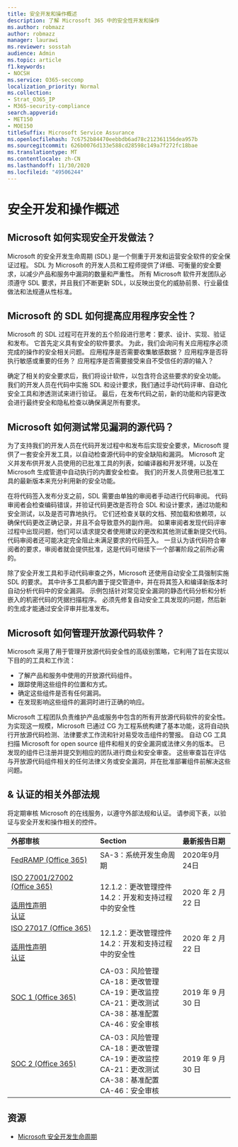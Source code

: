 ```yaml
---
title: 安全开发和操作概述
description: 了解 Microsoft 365 中的安全性开发和操作
ms.author: robmazz
author: robmazz
manager: laurawi
ms.reviewer: sosstah
audience: Admin
ms.topic: article
f1.keywords:
- NOCSH
ms.service: O365-seccomp
localization_priority: Normal
ms.collection:
- Strat_O365_IP
- M365-security-compliance
search.appverid:
- MET150
- MOE150
titleSuffix: Microsoft Service Assurance
ms.openlocfilehash: 7c6752b84470eebbdb6ad78c212361156dea957b
ms.sourcegitcommit: 626b0076d133e588cd28598c149a7f272fc18bae
ms.translationtype: MT
ms.contentlocale: zh-CN
ms.lasthandoff: 11/30/2020
ms.locfileid: "49506244"
---
```

# <a name="security-development-and-operations-overview"></a>安全开发和操作概述

## <a name="how-does-microsoft-implement-secure-development-practices"></a>Microsoft 如何实现安全开发做法？

Microsoft 的安全开发生命周期 (SDL) 是一个侧重于开发和运营安全软件的安全保证过程。 SDL 为 Microsoft 的开发人员和工程师提供了详细、可衡量的安全要求，以减少产品和服务中漏洞的数量和严重性。 所有 Microsoft 软件开发团队必须遵守 SDL 要求，并且我们不断更新 SDL，以反映出变化的威胁前景、行业最佳做法和法规遵从性标准。

## <a name="how-does-microsofts-sdl-improve-application-security"></a>Microsoft 的 SDL 如何提高应用程序安全性？

Microsoft 的 SDL 过程可在开发的五个阶段进行思考：要求、设计、实现、验证和发布。 它首先定义具有安全的软件要求。 为此，我们会询问有关应用程序必须完成的操作的安全相关问题。 应用程序是否需要收集敏感数据？ 应用程序是否将执行敏感或重要的任务？ 应用程序是否需要接受来自不受信任的源的输入？

确定了相关的安全要求后，我们将设计软件，以包含符合这些要求的安全功能。 我们的开发人员在代码中实施 SDL 和设计要求，我们通过手动代码评审、自动化安全工具和渗透测试来进行验证。 最后，在发布代码之前，新的功能和内容更改会进行最终安全和隐私检查以确保满足所有要求。

## <a name="how-does-microsoft-test-source-code-for-common-vulnerabilities"></a>Microsoft 如何测试常见漏洞的源代码？

为了支持我们的开发人员在代码开发过程中和发布后实现安全要求，Microsoft 提供了一套安全开发工具，以自动检查源代码中的安全缺陷和漏洞。 Microsoft 定义并发布供开发人员使用的已批准工具的列表，如编译器和开发环境，以及在 Microsoft 生成管道中自动执行的内置安全检查。 我们的开发人员使用已批准工具的最新版本来充分利用新的安全功能。

在将代码签入发布分支之前，SDL 需要由单独的审阅者手动进行代码审阅。 代码审阅者会检查编码错误，并验证代码更改是否符合 SDL 和设计要求，通过功能和安全测试，以及是否可靠地执行。 它们还检查关联的文档、预加载和依赖项，以确保代码更改正确记录，并且不会导致意外的副作用。 如果审阅者发现代码评审过程中出现问题，他们可以请求提交者使用建议的更改和其他测试重新提交代码。 代码审阅者还可能决定完全阻止未满足要求的代码签入。 一旦认为该代码符合审阅者的要求，审阅者就会提供批准，这是代码可继续下一个部署阶段之前所必需的。

除了安全开发工具和手动代码审查之外，Microsoft 还使用自动安全工具强制实施 SDL 的要求。 其中许多工具都内置于提交管道中，并在将其签入和编译新版本时自动分析代码中的安全漏洞。 示例包括针对常见安全漏洞的静态代码分析和分析嵌入的机密代码的凭据扫描程序。 必须先修复自动安全工具发现的问题，然后新的生成才能通过安全评审并批准发布。

## <a name="how-does-microsoft-manage-open-source-software"></a>Microsoft 如何管理开放源代码软件？

Microsoft 采用了用于管理开放源代码安全性的高级别策略，它利用了旨在实现以下目的的工具和工作流：

- 了解产品和服务中使用的开放源代码组件。
- 跟踪使用这些组件的位置和方式。
- 确定这些组件是否有任何漏洞。
- 在发现影响这些组件的漏洞时进行正确的响应。

Microsoft 工程团队负责维护产品或服务中包含的所有开放源代码软件的安全性。 为实现这一规模，Microsoft 已通过 CG 为工程系统构建了基本功能，这将自动执行开放源代码检测、法律要求工作流和针对易受攻击组件的警报。 自动 CG 工具扫描 Microsoft for open source 组件和相关的安全漏洞或法律义务的版本。 已发现的组件已注册并提交到相应的团队进行商业和安全审查。 这些审查旨在评估与开放源代码组件相关的任何法律义务或安全漏洞，并在批准部署组件前解决这些问题。

## <a name="related-external-regulations--certifications"></a>& 认证的相关外部法规

将定期审核 Microsoft 的在线服务，以遵守外部法规和认证。 请参阅下表，以验证与安全开发和操作相关的控件。

| **外部审核** | **Section** | **最新报告日期** |
|:--------------------|:------------|:-----------------------|
| [FedRAMP (Office 365) ](https://compliance.microsoft.com/compliancemanager) | SA-3：系统开发生命周期 | 2020年9月24日 |
| [ISO 27001/27002 (Office 365) ](https://servicetrust.microsoft.com/ViewPage/MSComplianceGuideV3?command=Download&downloadType=Document&downloadId=d7864d4f-e053-4cc4-a964-fa526d07c3be&tab=7027ead0-3d6b-11e9-b9e1-290b1eb4cdeb&docTab=7027ead0-3d6b-11e9-b9e1-290b1eb4cdeb_ISO_Reports) <br><br> [适用性声明](https://servicetrust.microsoft.com/ViewPage/MSComplianceGuide?command=Download&downloadType=Document&downloadId=8ee1e46b-2ada-4e7b-bb7d-4c55a8cb6fcd&docTab=4ce99610-c9c0-11e7-8c2c-f908a777fa4d_ISO_Reports) <br> [认证](https://servicetrust.microsoft.com/ViewPage/MSComplianceGuideV3?command=Download&downloadType=Document&downloadId=1e84a14a-2468-45ac-9412-5e53250d57ec&tab=7027ead0-3d6b-11e9-b9e1-290b1eb4cdeb&docTab=7027ead0-3d6b-11e9-b9e1-290b1eb4cdeb_ISO_Reports) | 12.1.2：更改管理控件 <br> 14.2：开发和支持过程中的安全性 | 2020 年 2 月 22 日 |
| [ISO 27017 (Office 365) ](https://servicetrust.microsoft.com/ViewPage/MSComplianceGuideV3?command=Download&downloadType=Document&downloadId=d7864d4f-e053-4cc4-a964-fa526d07c3be&tab=7027ead0-3d6b-11e9-b9e1-290b1eb4cdeb&docTab=7027ead0-3d6b-11e9-b9e1-290b1eb4cdeb_ISO_Reports) <br><br> [适用性声明](https://servicetrust.microsoft.com/ViewPage/MSComplianceGuide?command=Download&downloadType=Document&downloadId=8ee1e46b-2ada-4e7b-bb7d-4c55a8cb6fcd&docTab=4ce99610-c9c0-11e7-8c2c-f908a777fa4d_ISO_Reports) <br> [认证](https://servicetrust.microsoft.com/ViewPage/MSComplianceGuideV3?command=Download&downloadType=Document&downloadId=70de0999-5451-43a3-9ef4-761e8fbfb1a3&tab=7027ead0-3d6b-11e9-b9e1-290b1eb4cdeb&docTab=7027ead0-3d6b-11e9-b9e1-290b1eb4cdeb_ISO_Reports) | 12.1.2：更改管理控件 <br> 14.2：开发和支持过程中的安全性 | 2020 年 2 月 22 日 |
| [SOC 1 (Office 365)](https://servicetrust.microsoft.com/ViewPage/MSComplianceGuideV3?command=Download&downloadType=Document&downloadId=b07c0f7b-6bd5-4544-8255-7a5f14bf914a&tab=7027ead0-3d6b-11e9-b9e1-290b1eb4cdeb&docTab=7027ead0-3d6b-11e9-b9e1-290b1eb4cdeb_SOC_/_SSAE_16_Reports) | CA-03：风险管理 <br> CA-18：更改管理 <br> CA-19：更改监控 <br> CA-21：更改测试 <br> CA-38：基准配置 <br> CA-46：安全审核 | 2019 年 9 月 30 日 |
| [SOC 2 (Office 365) ](https://servicetrust.microsoft.com/ViewPage/MSComplianceGuideV3?command=Download&downloadType=Document&downloadId=fa062990-e758-4ddc-ace3-7fb21a301d09&tab=7027ead0-3d6b-11e9-b9e1-290b1eb4cdeb&docTab=7027ead0-3d6b-11e9-b9e1-290b1eb4cdeb_SOC_/_SSAE_16_Rep-11e9-b9e1-290b1eb4cdeb_SOC_/_SSAE_16_Reports) | CA-03：风险管理 <br> CA-18：更改管理 <br> CA-19：更改监控 <br> CA-21：更改测试 <br> CA-38：基准配置 <br> CA-46：安全审核 | 2019 年 9 月 30 日 |

## <a name="resources"></a>资源

- [Microsoft 安全开发生命周期](https://www.microsoft.com/securityengineering/sdl)
